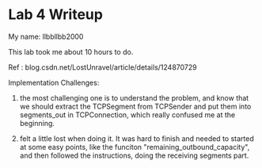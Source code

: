 Lab 4 Writeup
=============

My name: llbbllbb2000

This lab took me about 10 hours to do.

Ref : blog.csdn.net/LostUnravel/article/details/124870729

Implementation Challenges:
1. the most challenging one is to understand the problem, and know that we should extract the TCPSegment from TCPSender and put them into segments_out in TCPConnection, which really confused me at the beginning.

2. felt a little lost when doing it. It was hard to finish and needed to started at some easy points, like the funciton "remaining_outbound_capacity", and then followed the instructions, doing the receiving segments part.
